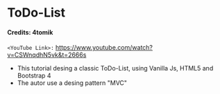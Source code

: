 # ToDo-List

#### Credits: 4tomik

`<YouTube Link>:` https://www.youtube.com/watch?v=CSWnqdhN5vk&t=2666s

- This tutorial desing a classic ToDo-List, using Vanilla Js, HTML5 and Bootstrap 4
- The autor use a desing pattern "MVC"
